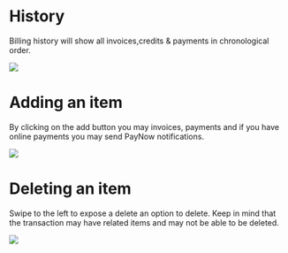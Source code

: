 # History
Billing history will show all invoices,credits & payments in chronological order.

![](https://wiselibrary.blob.core.windows.net/docs/Mobile/BillingHistory.png)

# Adding an item
By clicking on the add button you may invoices, payments and if you have online payments you may send PayNow notifications.

![](https://wiselibrary.blob.core.windows.net/docs/Mobile/BillingButton.png)

# Deleting an item
Swipe to the left to expose a delete an option to delete. Keep in mind that the transaction may have related items and may not be able to be deleted.

![](https://wiselibrary.blob.core.windows.net/docs/Mobile/DeleteBilling.png)


